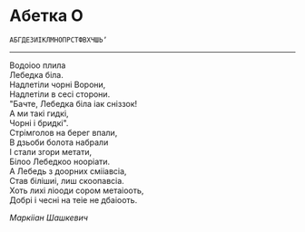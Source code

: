 # Абетка О

`АБГДЕЗИІКЛМНОПРСТФВХЧШЬʼ`

---

Водоіоо плила<br>
Лебедка біла.<br>
Надлетіли чорні Ворони,<br>
Надлетіли в сесі сторони.<br>
"Бачте, Лебедка біла іак сніззок!<br>
А ми такі гидкі,<br>
Чорні і бридкі".<br>
Стрімголов на берег впали,<br>
В дзьоби болота набрали<br>
І стали згори метати,<br>
Білоо Лебедкоо нооріати.<br>
А Лебедь з доорних смііавсіа,<br>
Став білішиі, лиш скоопавсіа.<br>
Хоть лихі ліооди сором метаіооть,<br>
Добрі і чесні на теіе не дбаіооть.<br>

_Маркііан Шашкевич_

